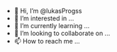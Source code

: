 - 👋 Hi, I’m @lukasProgss
- 👀 I’m interested in ...
- 🌱 I’m currently learning ...
- 💞️ I’m looking to collaborate on ...
- 📫 How to reach me ...

<!---
lukasProgss/lukasProgss is a ✨ special ✨ repository because its `README.md` (this file) appears on your GitHub profile.
You can click the Preview link to take a look at your changes.
--->
